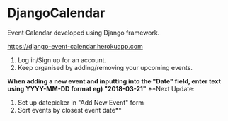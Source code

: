 # DjangoCalendar
Event Calendar developed using Django framework.

https://django-event-calendar.herokuapp.com

1) Log in/Sign up for an account.
2) Keep organised by adding/removing your upcoming events.

**When adding a new event and inputting into the "Date" field, enter text using YYYY-MM-DD format eg) "2018-03-21"**
**Next Update:
1) Set up datepicker in "Add New Event" form
2) Sort events by closest event date**
